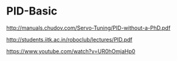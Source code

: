# PID-Basic

http://manuals.chudov.com/Servo-Tuning/PID-without-a-PhD.pdf

http://students.iitk.ac.in/roboclub/lectures/PID.pdf

https://www.youtube.com/watch?v=UR0hOmjaHp0
